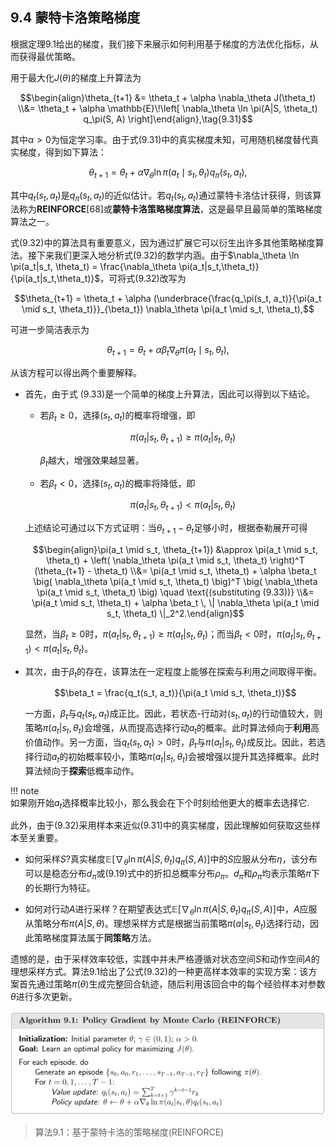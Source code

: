 ## 9.4 蒙特卡洛策略梯度

根据定理$9.1$给出的梯度，我们接下来展示如何利用基于梯度的方法优化指标，从而获得最优策略。

用于最大化$J(\theta)$的梯度上升算法为

$$\begin{align}\theta_{t+1} &= \theta_t + \alpha \nabla_\theta J(\theta_t) \\&= \theta_t + \alpha \mathbb{E}\!\left[ \nabla_\theta \ln \pi(A|S, \theta_t) q_\pi(S, A) \right]\end{align},\tag{9.31}$$

其中$\alpha >0$为恒定学习率。由于式$(9.31)$中的真实梯度未知，可用随机梯度替代真实梯度，得到如下算法：

$$\theta_{t+1} = \theta_t + \alpha \nabla_\theta \ln \pi(a_t \mid s_t, \theta_t) q_\pi(s_t, a_t),\tag{9.32}$$

其中$q_t(s_t, a_t)$是$q_\pi(s_t, a_t)$的近似估计。若$q_t(s_t, a_t)$通过蒙特卡洛估计获得，则该算法称为**REINFORCE**[68]或**蒙特卡洛策略梯度算法**，这是最早且最简单的策略梯度算法之一。

式$(9.32)$中的算法具有重要意义，因为通过扩展它可以衍生出许多其他策略梯度算法。接下来我们更深入地分析式$(9.32)$的数学内涵。由于$\nabla_\theta \ln \pi(a_t|s_t, \theta_t) = \frac{\nabla_\theta \pi(a_t|s_t,\theta_t)}{\pi(a_t|s_t,\theta_t)}$，可将式$(9.32)$改写为

$$\theta_{t+1} = \theta_t + \alpha (\underbrace{\frac{q_\pi(s_t, a_t)}{\pi(a_t \mid s_t, \theta_t)}}_{\beta_t}) \nabla_\theta \pi(a_t \mid s_t, \theta_t),$$

可进一步简洁表示为

$$\theta_{t+1} = \theta_t + \alpha \beta_t \nabla_\theta \pi(a_t \mid s_t, \theta_t),\tag{9.33}$$

从该方程可以得出两个重要解释。

- 首先，由于式 (9.33)是一个简单的梯度上升算法，因此可以得到以下结论。

    - 若$\beta_t \geq0$，选择$(s_t, a_t)$的概率将增强，即 
  
        $$\pi(a_t|s_t, \theta_{t+1}) \geq \pi(a_t|s_t, \theta_t)$$
        
        $\beta_t$越大，增强效果越显著。

    - 若$\beta_t <0$，选择$(s_t, a_t)$的概率将降低，即 
   
        $$\pi(a_t|s_t, \theta_{t+1}) < \pi(a_t|s_t, \theta_t)$$
        
    上述结论可通过以下方式证明：当$\theta_{t+1} - \theta_t$足够小时，根据泰勒展开可得

    $$\begin{align}\pi(a_t \mid s_t, \theta_{t+1}) &\approx \pi(a_t \mid s_t, \theta_t) + \left( \nabla_\theta \pi(a_t \mid s_t, \theta_t) \right)^T (\theta_{t+1} - \theta_t) \\&= \pi(a_t \mid s_t, \theta_t) + \alpha \beta_t \big( \nabla_\theta \pi(a_t \mid s_t, \theta_t) \big)^T \big( \nabla_\theta \pi(a_t \mid s_t, \theta_t) \big) \quad \text{(substituting (9.33))} \\&= \pi(a_t \mid s_t, \theta_t) + \alpha \beta_t \, \| \nabla_\theta \pi(a_t \mid s_t, \theta_t) \|_2^2.\end{align}$$

    显然，当$\beta_t \geq0$时，$\pi(a_t|s_t, \theta_{t+1}) \geq \pi(a_t|s_t, \theta_t)$；而当$\beta_t <0$时，$\pi(a_t|s_t, \theta_{t+1}) < \pi(a_t|s_t, \theta_t)$。

- 其次，由于$\beta_t$的存在，该算法在一定程度上能够在探索与利用之间取得平衡。
    
    $$\beta_t = \frac{q_t(s_t, a_t)}{\pi(a_t \mid s_t, \theta_t)}$$

    一方面，$\beta_t$与$q_t(s_t, a_t)$成正比。因此，若状态-行动对$(s_t, a_t)$的行动值较大，则策略$\pi(a_t|s_t, \theta_t)$会增强，从而提高选择行动$a_t$的概率。此时算法倾向于**利用**高价值动作。另一方面，当$q_t(s_t, a_t) >0$时，$\beta_t$与$\pi(a_t|s_t, \theta_t)$成反比。因此，若选择行动$a_t$的初始概率较小，策略$\pi(a_t|s_t, \theta_t)$会被增强以提升其选择概率。此时算法倾向于**探索**低概率动作。

!!! note    
    如果刚开始$a_t$选择概率比较小，那么我会在下个时刻给他更大的概率去选择它.

此外，由于$(9.32)$采用样本来近似$(9.31)$中的真实梯度，因此理解如何获取这些样本至关重要。

- 如何采样$S$?真实梯度$\mathbb{E}[\nabla_\theta \ln \pi(A|S, \theta_t)q_\pi(S, A)]$中的$S$应服从分布$\eta$，该分布可以是稳态分布$d_\pi$或$(9.19)$式中的折扣总概率分布$\rho_\pi$。$d_\pi$和$\rho_\pi$均表示策略$\pi$下的长期行为特征。

- 如何对行动$A$进行采样？在期望表达式$\mathbb{E}[\nabla_\theta \ln \pi(A|S, \theta_t) q_\pi(S, A)]$中，$A$应服从策略分布$\pi(A|S, \theta)$。理想采样方式是根据当前策略$\pi(a|s_t, \theta_t)$选择行动，因此策略梯度算法属于**同策略**方法。

遗憾的是，由于采样效率较低，实践中并未严格遵循对状态空间$S$和动作空间$A$的理想采样方式。算法$9.1$给出了公式$(9.32)$的一种更高样本效率的实现方案：该方案首先通过策略$\pi(\theta)$生成完整回合轨迹，随后利用该回合中的每个经验样本对参数$\theta$进行多次更新。

 ![](../img/09/4.png)

 > 算法$9.1$：基于蒙特卡洛的策略梯度(REINFORCE)